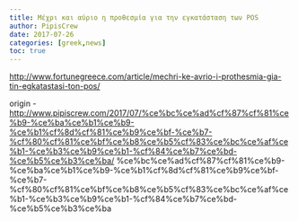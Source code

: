 ```yaml
---
title: Μέχρι και αύριο η προθεσμία για την εγκατάσταση των POS
author: PipisCrew
date: 2017-07-26
categories: [greek,news]
toc: true
---
```


http://www.fortunegreece.com/article/mechri-ke-avrio-i-prothesmia-gia-tin-egkatastasi-ton-pos/

origin - http://www.pipiscrew.com/2017/07/%ce%bc%ce%ad%cf%87%cf%81%ce%b9-%ce%ba%ce%b1%ce%b9-%ce%b1%cf%8d%cf%81%ce%b9%ce%bf-%ce%b7-%cf%80%cf%81%ce%bf%ce%b8%ce%b5%cf%83%ce%bc%ce%af%ce%b1-%ce%b3%ce%b9%ce%b1-%cf%84%ce%b7%ce%bd-%ce%b5%ce%b3%ce%ba/ %ce%bc%ce%ad%cf%87%cf%81%ce%b9-%ce%ba%ce%b1%ce%b9-%ce%b1%cf%8d%cf%81%ce%b9%ce%bf-%ce%b7-%cf%80%cf%81%ce%bf%ce%b8%ce%b5%cf%83%ce%bc%ce%af%ce%b1-%ce%b3%ce%b9%ce%b1-%cf%84%ce%b7%ce%bd-%ce%b5%ce%b3%ce%ba